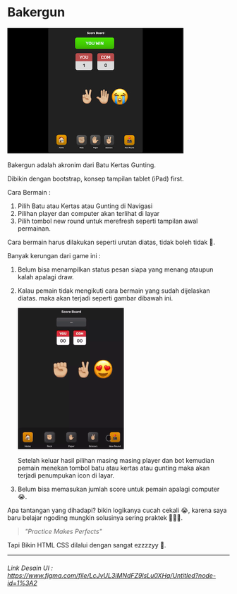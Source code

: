 # Bakergun

![ui-image-game-board!](https://github.com/sanengineer/bakergun/blob/master/game-board-ui.jpg)

Bakergun adalah akronim dari Batu Kertas Gunting.


Dibikin dengan bootstrap, konsep tampilan tablet (iPad) first.

Cara Bermain :

1. Pilih Batu atau Kertas atau Gunting di Navigasi
2. Pilihan player dan computer akan terlihat di layar
3. Pilih tombol new round untuk merefresh seperti tampilan awal permainan.

Cara bermain harus dilakukan seperti urutan diatas, tidak boleh tidak 🙊. 

Banyak kerungan dari game ini :
1. Belum bisa menampilkan status pesan siapa yang menang ataupun kalah apalagi draw.


2. Kalau pemain tidak mengikuti cara bermain yang sudah dijelaskan diatas. maka akan terjadi seperti gambar dibawah ini.


   ![bugs-game!](/bugs-game-TT-md.gif)


   Setelah keluar hasil pilihan masing masing player dan bot kemudian pemain menekan tombol batu atau kertas atau gunting maka akan terjadi penumpukan icon di layar.


3. Belum bisa memasukan jumlah score untuk pemain apalagi computer 😭.


Apa tantangan yang dihadapi? bikin logikanya cucah cekali 😭, karena saya baru belajar ngoding mungkin solusinya sering praktek 👨🏽‍💻. 


> *"Practice Makes Perfects"*


Tapi Bikin HTML CSS dilalui dengan sangat ezzzzyy 🙊.

-----
###### Link Desain UI : https://www.figma.com/file/LcJvUL3iMNdFZ9lsLu0XHq/Untitled?node-id=1%3A2
